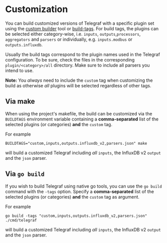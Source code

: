 # Customization

You can build customized versions of Telegraf with a specific plugin set using
the [custom builder](/tools/custom_builder) tool or
[build-tags](https://pkg.go.dev/cmd/go#hdr-Build_constraints).
For build tags, the plugins can be selected either category-wise, i.e.
`inputs`, `outputs`,`processors`, `aggregators` and `parsers` or
individually, e.g. `inputs.modbus` or `outputs.influxdb`.

Usually the build tags correspond to the plugin names used in the Telegraf
configuration. To be sure, check the files in the corresponding
`plugin/<category>/all` directory. Make sure to include all parsers you intend
to use.

__Note:__ You _always_ need to include the `custom` tag when customizing the
build as otherwise _all_ plugins will be selected regardless of other tags.

## Via make

When using the project's makefile, the build can be customized via the
`BUILDTAGS` environment variable containing a __comma-separated__ list of the
selected plugins (or categories) __and__ the `custom` tag.

For example

```shell
BUILDTAGS="custom,inputs,outputs.influxdb_v2,parsers.json" make
```

will build a customized Telegraf including _all_ `inputs`, the InfluxDB v2
`output` and the `json` parser.

## Via `go build`

If you wish to build Telegraf using native go tools, you can use the `go build`
command with the `-tags` option. Specify  a __comma-separated__ list of the
selected plugins (or categories) __and__ the `custom` tag as argument.

For example

```shell
go build -tags "custom,inputs,outputs.influxdb_v2,parsers.json" ./cmd/telegraf
```

will build a customized Telegraf including _all_ `inputs`, the InfluxDB v2
`output` and the `json` parser.
